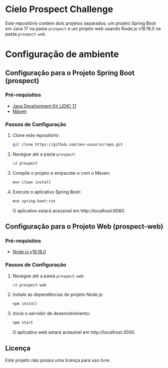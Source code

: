 # Cielo Prospect Challenge

Este repositório contém dois projetos separados: um projeto Spring Boot em Java 17 na pasta `prospect` e um projeto web usando Node.js v18.18.0 na pasta `prospect-web`.

# Configuração de ambiente

## Configuração para o Projeto Spring Boot (prospect)

### Pré-requisitos

- [Java Development Kit (JDK) 17](https://openjdk.java.net/projects/jdk/17/)
- [Maven](https://maven.apache.org/)

### Passos de Configuração

1. Clone este repositório:

   ```bash
   git clone https://github.com/seu-usuario/repo.git
   ```

2. Navegue até a pasta `prospect`:

   ```bash
   cd prospect
   ```

3. Compile o projeto e empacote-o com o Maven:

   ```bash
   mvn clean install
   ```

4. Execute o aplicativo Spring Boot:

   ```bash
   mvn spring-boot:run
   ```

   O aplicativo estará acessível em http://localhost:8080.

## Configuração para o Projeto Web (prospect-web)

### Pré-requisitos

- [Node.js v18.18.0](https://nodejs.org/)

### Passos de Configuração

1. Navegue até a pasta `prospect-web`:

   ```bash
   cd prospect-web
   ```

2. Instale as dependências do projeto Node.js:

   ```bash
   npm install
   ```

3. Inicie o servidor de desenvolvimento:

   ```bash
   npm start
   ```

   O aplicativo web estará acessível em http://localhost:3000.

## Licença

Este projeto não possui uma licença para uso livre.
